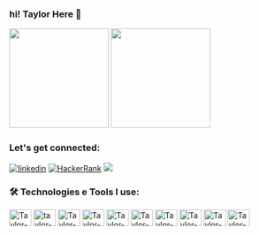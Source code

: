 ### hi! Taylor Here 🚀

<div>
  <img height="180em" src="https://github-readme-stats.vercel.app/api?username=TaylorGomes&show_icons=true&theme=tokyonight"/>
  <img height="180em" src="https://github-readme-stats.vercel.app/api/top-langs/?username=TaylorGomes&layout=compact&theme=tokyonight"/>
</div>

###  Let's get connected:

[![linkedin](https://img.shields.io/badge/LinkedIn-0077B5?style=for-the-badge&logo=linkedin&logoColor=white)](https://www.linkedin.com/in/taylor-pereira-gomes-da-costa)
[![HackerRank](https://img.shields.io/badge/-Hackerrank-2EC866?style=for-the-badge&logo=HackerRank&logoColor=white)](https://www.hackerrank.com/TaylorCosta)
<a href = "mailto:taylorgomesdacosta@gmail.com"><img src="https://img.shields.io/badge/-Gmail-%23333?style=for-the-badge&logo=gmail&logoColor=white" target="_blank"></a>

### 🛠️ Technologies e Tools I use:

<div>
<img align="center" alt="Taylor-html" height="30" width="40" src="https://cdn.jsdelivr.net/gh/devicons/devicon/icons/html5/html5-original-wordmark.svg"/>
<img align="center" alt="taylor-css" height="30" width="40" src="https://cdn.jsdelivr.net/gh/devicons/devicon/icons/css3/css3-original.svg"/>
<img align="center" alt="Taylor-java" height="30" width="40" src="https://cdn.jsdelivr.net/gh/devicons/devicon/icons/java/java-original-wordmark.svg"/>
<img align="center" alt="Taylor-Javascript" height="30" width="40" src="https://cdn.jsdelivr.net/gh/devicons/devicon/icons/javascript/javascript-original.svg"/>
<img align="center" alt="Taylor-Python" height="30" width="40" src="https://cdn.jsdelivr.net/gh/devicons/devicon/icons/python/python-original-wordmark.svg"/>
<img align="center" alt="Taylor-Spring" height="30" width="40" src="https://cdn.jsdelivr.net/gh/devicons/devicon/icons/spring/spring-original-wordmark.svg"/>
<img align="center" alt="Taylor-mySQL" height="30" width="40" src="https://cdn.jsdelivr.net/gh/devicons/devicon/icons/mysql/mysql-original-wordmark.svg"/> 
<img align="center" alt="Taylor-mongodb" height="30" width="40" src="https://cdn.jsdelivr.net/gh/devicons/devicon/icons/mongodb/mongodb-original-wordmark.svg"/>  
<img align="center" alt="Taylor-linux" height="30" width="40" src="https://cdn.jsdelivr.net/gh/devicons/devicon/icons/linux/linux-original.svg"/>
<img align="center" alt="Taylor-aws" height="30" width="40" src="https://cdn.jsdelivr.net/gh/devicons/devicon/icons/amazonwebservices/amazonwebservices-original-wordmark.svg"/>  



</div>
<!--
**TaylorGomes/TaylorGomes** is a ✨ _special_ ✨ repository because its `README.md` (this file) appears on your GitHub profile.

Here are some ideas to get you started:

- 🔭 I’m currently working on ...
- 🌱 I’m currently learning ...
- 👯 I’m looking to collaborate on ...
- 🤔 I’m looking for help with ...
- 💬 Ask me about ...
- 📫 How to reach me: ...
- 😄 Pronouns: ...
- ⚡ Fun fact: ...
-->
